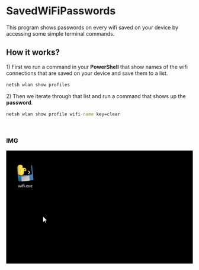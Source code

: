 # SavedWiFiPasswords
This program shows passwords on every wifi saved on your device by accessing some simple terminal commands.

<h2>How it works?</h2>

1\) First we run a command in your **PowerShell** that show names of the wifi connections that are saved on your device and save them to a list.
```cmd
netsh wlan show profiles
```
2\) Then we iterate through that list and run a command that shows up the **password**.
```cmd
netsh wlan show profile wifi-name key=clear
```
<br>

<!-- 
| Known Networks | Program in work |
| -------------- | ------------- |
| <img src="https://github.com/MrGrizz11/SavedWiFiPasswords/blob/main/saved%20networks.png"> | <img src="https://github.com/MrGrizz11/SavedWiFiPasswords/blob/main/wifi%20demonstration.gif"> | -->

<h3>IMG</h3>

<img src="https://github.com/MrGrizz11/SavedWiFiPasswords/blob/main/wifi%20demonstration.gif">
